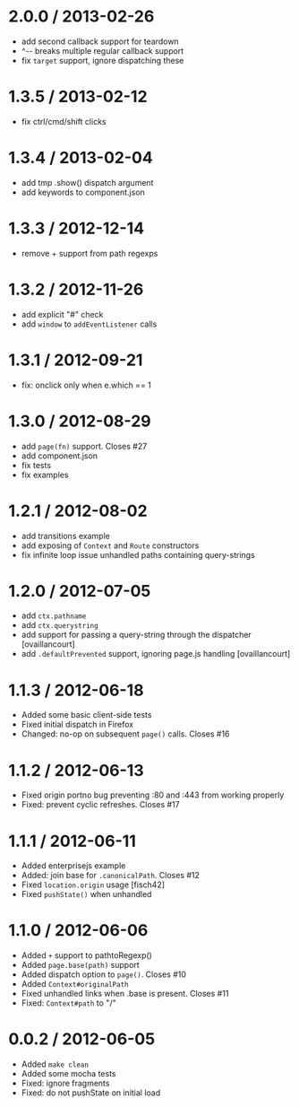 
2.0.0 / 2013-02-26 
==================

  * add second callback support for teardown
  * ^-- breaks multiple regular callback support
  * fix `target` support, ignore dispatching these  

1.3.5 / 2013-02-12 
==================

  * fix ctrl/cmd/shift clicks 

1.3.4 / 2013-02-04 
==================

  * add tmp .show() dispatch argument
  * add keywords to component.json

1.3.3 / 2012-12-14 
==================

  * remove + support from path regexps

1.3.2 / 2012-11-26 
==================

  * add explicit "#" check
  * add `window` to `addEventListener` calls

1.3.1 / 2012-09-21 
==================

  * fix: onclick only when e.which == 1

1.3.0 / 2012-08-29 
==================

  * add `page(fn)` support. Closes #27
  * add component.json
  * fix tests
  * fix examples

1.2.1 / 2012-08-02 
==================

  * add transitions example
  * add exposing of `Context` and `Route` constructors
  * fix infinite loop issue unhandled paths containing query-strings

1.2.0 / 2012-07-05 
==================

  * add `ctx.pathname`
  * add `ctx.querystring`
  * add support for passing a query-string through the dispatcher [ovaillancourt]
  * add `.defaultPrevented` support, ignoring page.js handling [ovaillancourt]

1.1.3 / 2012-06-18 
==================

  * Added some basic client-side tests
  * Fixed initial dispatch in Firefox
  * Changed: no-op on subsequent `page()` calls. Closes #16

1.1.2 / 2012-06-13 
==================

  * Fixed origin portno bug preventing :80 and :443 from working properly
  * Fixed: prevent cyclic refreshes. Closes #17

1.1.1 / 2012-06-11 
==================

  * Added enterprisejs example
  * Added: join base for `.canonicalPath`. Closes #12
  * Fixed `location.origin` usage [fisch42]
  * Fixed `pushState()` when unhandled

1.1.0 / 2012-06-06 
==================

  * Added `+` support to pathtoRegexp()
  * Added `page.base(path)` support
  * Added dispatch option to `page()`. Closes #10
  * Added `Context#originalPath`
  * Fixed unhandled links when .base is present. Closes #11
  * Fixed: `Context#path` to "/"

0.0.2 / 2012-06-05 
==================

  * Added `make clean`
  * Added some mocha tests
  * Fixed: ignore fragments
  * Fixed: do not pushState on initial load
